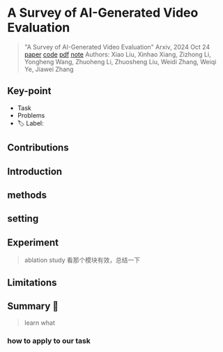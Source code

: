 # A Survey of AI-Generated Video Evaluation

> "A Survey of AI-Generated Video Evaluation" Arxiv, 2024 Oct 24
> [paper](http://arxiv.org/abs/2410.19884v1) [code]() [pdf](./2024_10_Arxiv_A-Survey-of-AI-Generated-Video-Evaluation.pdf) [note](./2024_10_Arxiv_A-Survey-of-AI-Generated-Video-Evaluation_Note.md)
> Authors: Xiao Liu, Xinhao Xiang, Zizhong Li, Yongheng Wang, Zhuoheng Li, Zhuosheng Liu, Weidi Zhang, Weiqi Ye, Jiawei Zhang

## Key-point

- Task
- Problems
- :label: Label:

## Contributions

## Introduction

## methods

## setting

## Experiment

> ablation study 看那个模块有效，总结一下

## Limitations

## Summary :star2:

> learn what

### how to apply to our task

